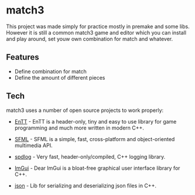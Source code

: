 # match3

This project was made simply for practice mostly in premake and some libs. However it is still a common match3 game and editor which you can install and play around, set youw own combination for match and whatever.

## Features
- Define combination for match
- Define the amount of different pieces

## Tech

match3 uses a number of open source projects to work properly:

- [EnTT] - EnTT is a header-only, tiny and easy to use library for game programming and much more written in modern C++.
- [SFML] - SFML is a simple, fast, cross-platform and object-oriented multimedia API.
- [spdlog] - Very fast, header-only/compiled, C++ logging library.
- [ImGui] - Dear ImGui is a bloat-free graphical user interface library for C++.
- [json] - Lib for serializing and deserializing json files in C++.

   [EnTT]: <https://github.com/skypjack/entt>
   [spdlog]: <https://github.com/gabime/spdlog>
   [ImGui]: <https://github.com/ocornut/imgui>
   [SFML]: <https://github.com/SFML/SFML>
   [json]: <https://github.com/nlohmann/json>

